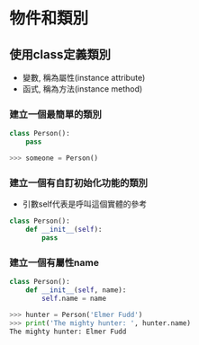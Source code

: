 # 物件和類別

## 使用class定義類別

- 變數, 稱為屬性(instance attribute)  
- 函式, 稱為方法(instance method)

### 建立一個最簡單的類別

```python
class Person():
	pass

>>> someone = Person()
```

### 建立一個有自訂初始化功能的類別

- 引數self代表是呼叫這個實體的參考

```python
class Person():
	def __init__(self): 
		pass
```

### 建立一個有屬性name

```python
class Person():
	def __init__(self, name):
		self.name = name

>>> hunter = Person('Elmer Fudd')
>>> print('The mighty hunter: ', hunter.name)
The mighty hunter: Elmer Fudd
```